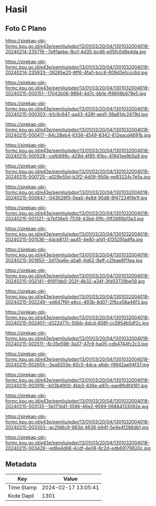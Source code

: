 # Hasil

## Foto C Plano

https://sirekap-obj-formc.kpu.go.id/e43e/pemilu/pdpr/13/01/03/20/04/1301032004018-20240214-235719--7e91aebe-1bcf-4d35-bc46-e05fc0d8e4da.jpg

https://sirekap-obj-formc.kpu.go.id/e43e/pemilu/pdpr/13/01/03/20/04/1301032004018-20240214-235933--39285e20-8ff6-4fa0-bcc8-609d3e1ccc6d.jpg

https://sirekap-obj-formc.kpu.go.id/e43e/pemilu/pdpr/13/01/03/20/04/1301032004018-20240215-000151--17042b06-9894-4d7c-bb1e-ff4606b679e5.jpg

https://sirekap-obj-formc.kpu.go.id/e43e/pemilu/pdpr/13/01/03/20/04/1301032004018-20240215-000303--b1c9c647-aa43-426f-aed1-38a61dc2479d.jpg

https://sirekap-obj-formc.kpu.go.id/e43e/pemilu/pdpr/13/01/03/20/04/1301032004018-20240215-000417--84c28eb4-6336-4549-8342-612eacd4691b.jpg

https://sirekap-obj-formc.kpu.go.id/e43e/pemilu/pdpr/13/01/03/20/04/1301032004018-20240215-000528--cefb999c-429d-4f85-81bc-41841ee9b5a9.jpg

https://sirekap-obj-formc.kpu.go.id/e43e/pemilu/pdpr/13/01/03/20/04/1301032004018-20240215-000725--a028e55d-b2f2-4d09-950b-ee93224c7e5a.jpg

https://sirekap-obj-formc.kpu.go.id/e43e/pemilu/pdpr/13/01/03/20/04/1301032004018-20240215-000847--043026f5-0ea5-4e8d-95d8-8f47234f9e1f.jpg

https://sirekap-obj-formc.kpu.go.id/e43e/pemilu/pdpr/13/01/03/20/04/1301032004018-20240215-001321--b7bf39e5-7539-43bd-91fc-0ff2885bf3a3.jpg

https://sirekap-obj-formc.kpu.go.id/e43e/pemilu/pdpr/13/01/03/20/04/1301032004018-20240215-001536--4dcb8131-aa45-4e80-a1d1-413525fadffa.jpg

https://sirekap-obj-formc.kpu.go.id/e43e/pemilu/pdpr/13/01/03/20/04/1301032004018-20240215-001650--3d17ea6e-a5a6-4d62-9aff-c2feae6f11ea.jpg

https://sirekap-obj-formc.kpu.go.id/e43e/pemilu/pdpr/13/01/03/20/04/1301032004018-20240215-002141--6f911db0-202f-4b32-a34f-3fd03729be09.jpg

https://sirekap-obj-formc.kpu.go.id/e43e/pemilu/pdpr/13/01/03/20/04/1301032004018-20240215-002249--ed647f6f-e6cc-493b-8d07-2f6ce58a46f3.jpg

https://sirekap-obj-formc.kpu.go.id/e43e/pemilu/pdpr/13/01/03/20/04/1301032004018-20240215-002401--d322d77c-50bb-4dcd-808f-cc5954b5df2c.jpg

https://sirekap-obj-formc.kpu.go.id/e43e/pemilu/pdpr/13/01/03/20/04/1301032004018-20240215-002511--8c35e598-3a37-47c9-ba05-cdb4744fc2c3.jpg

https://sirekap-obj-formc.kpu.go.id/e43e/pemilu/pdpr/13/01/03/20/04/1301032004018-20240215-002655--3ea9203e-80c5-4dca-a6dc-f9942ae94f37.jpg

https://sirekap-obj-formc.kpu.go.id/e43e/pemilu/pdpr/13/01/03/20/04/1301032004018-20240215-002916--b03b4900-4bb3-426e-a97c-eae8fb8fd161.jpg

https://sirekap-obj-formc.kpu.go.id/e43e/pemilu/pdpr/13/01/03/20/04/1301032004018-20240215-003135--5b171d41-3596-46e2-9599-06884133092e.jpg

https://sirekap-obj-formc.kpu.go.id/e43e/pemilu/pdpr/13/01/03/20/04/1301032004018-20240215-003303--ac2fd6c9-983d-4638-b94f-5e4e4f286db1.jpg

https://sirekap-obj-formc.kpu.go.id/e43e/pemilu/pdpr/13/01/03/20/04/1301032004018-20240215-003426--ed8e4d68-4cdf-4e08-8c2d-edb69179820c.jpg


## Metadata

| Key        | Value               |
| ---------- | ------------------- |
| Time Stamp | 2024-02-17 13:05:41 |
| Kode Dapil | 1301                |



